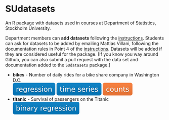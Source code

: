 # SUdatasets
An R package with datasets used in courses at Department of Statistics, Stockholm University.

Department members can **add datasets** following the [instructions](./instructions/howtoadd.md). Students can ask for datasets to be added by emailing Mattias Villani, following the documentation rules in Point 4 of the [instructions](./instructions/howtoadd.md). Datasets will be added if they are considered useful for the package. [If you know you way around Github, you can also submit a pull request with the data set and documentation added to the `SUdatasets` package.]

* **bikes** - Number of daily rides for a bike share company in Washington D.C.\
![regression](./badges/regression.svg) ![time series](./badges/timeseries.svg) ![counts](./badges/counts.svg) 
* **titanic** - Survival of passengers on the Titanic \
![binary regression](./badges/binary_regression.svg)
